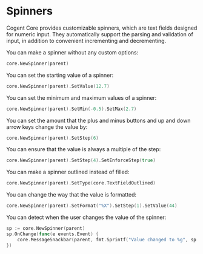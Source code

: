 # Spinners

Cogent Core provides customizable spinners, which are text fields designed for numeric input. They automatically support the parsing and validation of input, in addition to convenient incrementing and decrementing.

You can make a spinner without any custom options:

```Go
core.NewSpinner(parent)
```

You can set the starting value of a spinner:

```Go
core.NewSpinner(parent).SetValue(12.7)
```

You can set the minimum and maximum values of a spinner:

```Go
core.NewSpinner(parent).SetMin(-0.5).SetMax(2.7)
```

You can set the amount that the plus and minus buttons and up and down arrow keys change the value by:

```Go
core.NewSpinner(parent).SetStep(6)
```

You can ensure that the value is always a multiple of the step:

```Go
core.NewSpinner(parent).SetStep(4).SetEnforceStep(true)
```

You can make a spinner outlined instead of filled:

```Go
core.NewSpinner(parent).SetType(core.TextFieldOutlined)
```

You can change the way that the value is formatted:

```Go
core.NewSpinner(parent).SetFormat("%X").SetStep(1).SetValue(44)
```

You can detect when the user changes the value of the spinner:

```Go
sp := core.NewSpinner(parent)
sp.OnChange(func(e events.Event) {
    core.MessageSnackbar(parent, fmt.Sprintf("Value changed to %g", sp.Value))
})
```